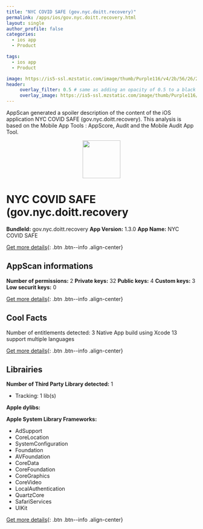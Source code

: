 ```yaml
---
title: "NYC COVID SAFE (gov.nyc.doitt.recovery)"
permalink: /apps/ios/gov.nyc.doitt.recovery.html
layout: single
author_profile: false
categories: 
  - ios app 
  - Product 

tags: 
  - ios app 
  - Product 

image: https://is5-ssl.mzstatic.com/image/thumb/Purple116/v4/2b/56/26/2b562691-f1ec-cfb5-0d85-4435f55a4362/source/512x512bb.jpg
header: 
     overlay_filter: 0.5 # same as adding an opacity of 0.5 to a black background
     overlay_image: https://is5-ssl.mzstatic.com/image/thumb/Purple116/v4/2b/56/26/2b562691-f1ec-cfb5-0d85-4435f55a4362/source/512x512bb.jpg
---
```

AppScan generated a spoiler description of the content of the iOS application NYC COVID SAFE (gov.nyc.doitt.recovery). This analysis is based on the Mobile App Tools : AppScore, Audit and the Mobile Audit App Tool.

  
  
<div style="text-align: center;"><img src="https://is5-ssl.mzstatic.com/image/thumb/Purple116/v4/2b/56/26/2b562691-f1ec-cfb5-0d85-4435f55a4362/source/512x512bb.jpg" width="100" height="100"></div>  
  
# NYC COVID SAFE (gov.nyc.doitt.recovery

**BundleId:** gov.nyc.doitt.recovery
**App Version:** 1.3.0
**App Name:** NYC COVID SAFE


[Get more details](/pricing.html){: .btn .btn--info .align-center}  
  
## AppScan informations 

**Number of permissions:** 2
**Private keys:** 32
**Public keys:** 4
**Custom keys:** 3
**Low securit keys:** 0
  
[Get more details](/pricing.html){: .btn .btn--info .align-center}

## Cool Facts

Number of entitlements detected: 3
Native App
build using Xcode 13
support multiple languages
  
[Get more details](/pricing.html){: .btn .btn--info .align-center}

## Librairies 
**Number of Third Party Library detected:** 1
- Tracking: 1 lib(s)

**Apple dylibs:**


**Apple System Library Frameworks:**
- AdSupport
- CoreLocation
- SystemConfiguration
- Foundation
- AVFoundation
- CoreData
- CoreFoundation
- CoreGraphics
- CoreVideo
- LocalAuthentication
- QuartzCore
- SafariServices
- UIKit


  
[Get more details](/pricing.html){: .btn .btn--info .align-center}

